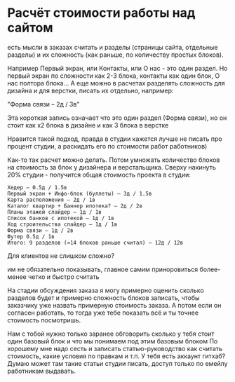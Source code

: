 # Расчёт стоимости работы над сайтом

есть мысли в заказах считать и разделы (страницы сайта, отдельные разделы) и их сложность (как раньше, по количеству простых блоков).

Например Первый экран, или Контакты, или О нас - это один раздел. Но первый экран по сложности как 2-3 блока, контакты как один блок, О нас полтора блока...
А еще можно в расчетах разделять сложность для дизайна и для верстки, писать их отдельно, например:

"Форма связи – 2д / 3в"

Эта короткая запись означает что это один раздел (Форма связи), но он стоит как х2 блока в дизайне и как 3 блока в верстке

Нравится такой подход, правда в студии кажется лучше не писать про процент студии, а раскидать его по стоимости работ работников)

Как-то так расчет можно делать. Потом умножать количество блоков на стоимость за блок у дизайнера и верстальщика. Сверху накинуть 20% студии - получится общая стоимость проекта в студии:

```
Хедер – 0.5д / 1.5в
Первый экран + Инфо-блок (буллеты) – 3д / 1.5в
Карта расположения – 2д / 1в
Каталог квартир + Баннер ипотека? – 2д / 2в
Планы этажей слайдер – 1д / 1в
Список банков с ипотекой – 1д / 1в
Ход строительства слайдер – 1д / 1в
Форма связи – 1д / 2в
Футер 0.5д / 1в
Итого: 9 разделов (≈14 блоков раньше считал) – 12д / 12в
```

Для клиентов не слишком сложно?

им не обязательно показывать, главное самим приноровиться более-менее четко и быстро считать

На стадии обсуждения заказа я могу примерно оценить сколько разделов будет и примерно сложность блоков записать, чтобы заказчику уже назвать примерную стоимость заказа. А потом если он согласен работать, то тогда уже тебе показать всё и ты точнее стоимость посмотришь.

Нам с тобой нужно только заранее обговорить сколько у тебя стоит один базовый блок и что мы понимаем под этим базовым блоком
По хорошему мне надо сесть и записать статью-руководство как считать стоимость, какие условия по правкам и т.п.
У тебя есть аккаунт гитхаб? Думаю может там такие статьи студии писать, доступ только по емейлу работникам выдавать.
